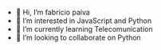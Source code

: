 - 👋 Hi, I’m fabricio paiva
- 👀 I’m interested in JavaScript and Python
- 🌱 I’m currently learning Telecomunication
- 💞️ I’m looking to collaborate on Python


<!---
cdpaiva24530/cdpaiva24530 is a ✨ special ✨ repository because its `README.md` (this file) appears on your GitHub profile.
You can click the Preview link to take a look at your changes.
--->
